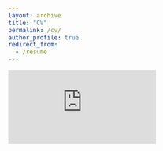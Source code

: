 ```yaml
---
layout: archive
title: "CV"
permalink: /cv/
author_profile: true
redirect_from:
  - /resume
---
```

<embed src="https://smweis.github.io/files/Weisberg_Living_CV.pdf" type="application/pdf" />
